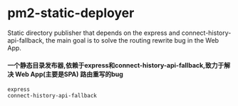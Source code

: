 # pm2-static-deployer
Static directory publisher that depends on the express and connect-history-api-fallback, the main goal is to solve the routing rewrite bug in the Web App.

#### 一个静态目录发布器,依赖于express和connect-history-api-fallback,致力于解决 Web App(主要是SPA) 路由重写的bug

```
express
connect-history-api-fallback
```
